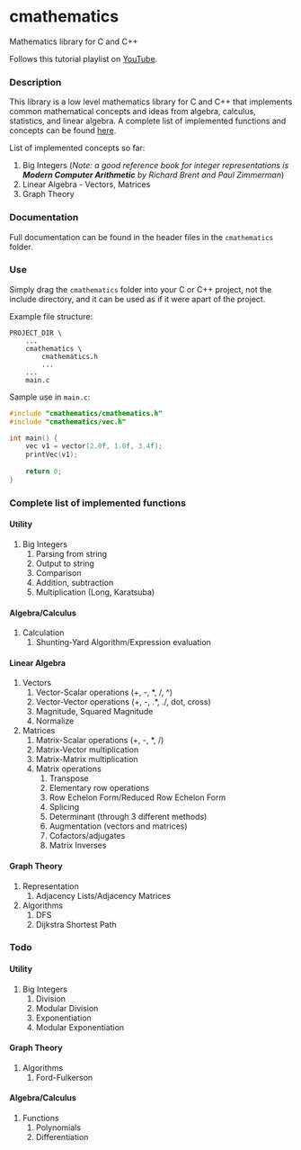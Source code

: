 # cmathematics
Mathematics library for C and C++

Follows this tutorial playlist on [YouTube](https://www.youtube.com/playlist?list=PLysLvOneEETMjrK5N-PLIYhZKwmxjGs2-).

### Description
This library is a low level mathematics library for C and C++ that implements common mathematical concepts and ideas from algebra, calculus, statistics, and linear algebra. A complete list of implemented functions and concepts can be found [here](#complete-list-of-functions).

List of implemented concepts so far:
1) Big Integers (*Note: a good reference book for integer representations is **Modern Computer Arithmetic** by Richard Brent and Paul Zimmerman*)
2) Linear Algebra - Vectors, Matrices
4) Graph Theory

### Documentation
Full documentation can be found in the header files in the `cmathematics` folder.

### Use
Simply drag the `cmathematics` folder into your C or C++ project, not the include directory, and it can be used as if it were apart of the project.

Example file structure:
```
PROJECT_DIR \
    ...
    cmathematics \
    	cmathematics.h
        ...
    ...
    main.c
```

Sample use in `main.c`:
```c
#include "cmathematics/cmathematics.h"
#include "cmathematics/vec.h"

int main() {
	vec v1 = vector(2.0f, 1.0f, 3.4f);
    printVec(v1);
    
    return 0;
}
```

### Complete list of implemented functions
#### Utility
1) Big Integers
    1) Parsing from string
    2) Output to string
    3) Comparison
    4) Addition, subtraction
    5) Multiplication (Long, Karatsuba)
#### Algebra/Calculus
1) Calculation
    1) Shunting-Yard Algorithm/Expression evaluation
#### Linear Algebra
1) Vectors
	1) Vector-Scalar operations (+, -, *, /, ^)
    2) Vector-Vector operations (+, -, .*, ./, dot, cross)
    3) Magnitude, Squared Magnitude
    4) Normalize
2) Matrices
    1) Matrix-Scalar operations (+, -, *, /)
    2) Matrix-Vector multiplication
    3) Matrix-Matrix multiplication
    4) Matrix operations
        1) Transpose
        2) Elementary row operations
        3) Row Echelon Form/Reduced Row Echelon Form
        4) Splicing
        5) Determinant (through 3 different methods)
        6) Augmentation (vectors and matrices)
        7) Cofactors/adjugates
        8) Matrix Inverses
#### Graph Theory
1) Representation
    1) Adjacency Lists/Adjacency Matrices
2) Algorithms
    1) DFS
    2) Dijkstra Shortest Path

### Todo
#### Utility
1) Big Integers
    1) Division
    2) Modular Division
    3) Exponentiation
    4) Modular Exponentiation
#### Graph Theory
1) Algorithms
    1) Ford-Fulkerson
#### Algebra/Calculus
1) Functions
    1) Polynomials
    2) Differentiation